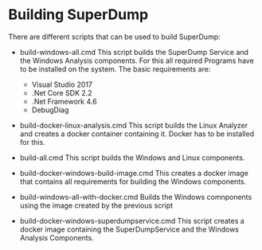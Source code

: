 Building SuperDump
==================
There are different scripts that can be used to build SuperDump:
 * build-windows-all.cmd
   This script builds the SuperDump Service and the Windows Analysis components. For this all required Programs have to be installed on the system. 
   The basic requirements are:
	* Visual Studio 2017
	* .Net Core SDK 2.2
	* .Net Framework 4.6
    * DebugDiag

 * build-docker-linux-analysis.cmd
   This script builds the Linux Analyzer and creates a docker container containing it. Docker has to be installed for this.

 * build-all.cmd
   This script builds the Windows and Linux components.

 * build-docker-windows-build-image.cmd
   This creates a docker image that contains all requirements for building the Windows components.

 * build-windows-all-with-docker.cmd
   Builds the Windows comnponents using the image created by the previous script

 * build-docker-windows-superdumpservice.cmd
   This script creates a docker image containing the SuperDumpService and the Windows Analysis Components.